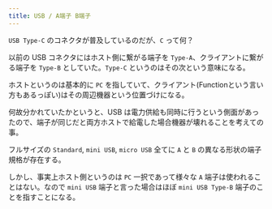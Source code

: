 ```yaml
---
title: USB / A端子 B端子
---
```


`USB Type-C` のコネクタが普及しているのだが、`C` って何？

以前の USB コネクタにはホスト側に繋がる端子を `Type-A`、クライアントに繋がる端子を `Type-B` としていた。`Type-C` というのはその次という意味になる。

ホストというのは基本的に `PC` を指していて、クライアント(Functionという言い方もあるっぽい)はその周辺機器という位置づけになる。

何故分かれていたかというと、USB は電力供給も同時に行うという側面があったので、端子が同じだと両方ホストで給電した場合機器が壊れることを考えての事。

フルサイズの `Standard`, `mini USB`, `micro USB` 全てに `A` と `B` の異なる形状の端子規格が存在する。

しかし、事実上ホスト側というのは `PC` 一択であって様々な `A` 端子は使われることはない。なので `mini USB` 端子と言った場合はほぼ `mini USB Type-B` 端子のことを指すことになる。

